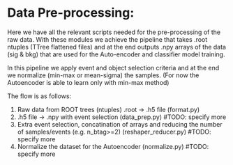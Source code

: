 # Data Pre-processing:

Here we have all the relevant scripts needed for the pre-processing of the raw data. With these modules we achieve the pipeline that takes .root ntuples (TTree flattened files) and at the end outputs .npy arrays of the data (sig & bkg) that are used for the Auto-encoder and classifier model training. 

In this pipeline we apply event and object selection criteria and at the end we normalize (min-max or mean-sigma) the samples. (For now the Autoencoder is able to learn only with min-max method)

The flow is as follows:

1. Raw data from ROOT trees (ntuples) .root -> .h5 file (format.py)
2. .h5 file -> .npy with event selection (data\_prep.py) #TODO: specify more
3. Extra event selection, concatination of arrays and reducing the number of samples/events (e.g. n\_btag>=2) (reshaper\_reducer.py) #TODO: specify more
4. Normalize the dataset for the Autoencoder (normalize.py) #TODO: specify more